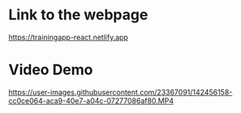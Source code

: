 # Link to the webpage

  https://trainingapp-react.netlify.app

# Video Demo
https://user-images.githubusercontent.com/23367091/142456158-cc0ce064-aca9-40e7-a04c-07277086af80.MP4


